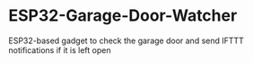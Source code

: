 # ESP32-Garage-Door-Watcher
ESP32-based gadget to check the garage door and send IFTTT notifications if it is left open
